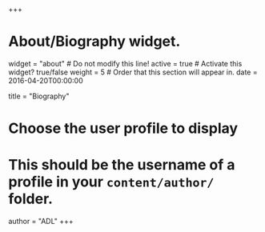 +++
# About/Biography widget.
widget = "about"  # Do not modify this line!
active = true  # Activate this widget? true/false
weight = 5  # Order that this section will appear in.
date = 2016-04-20T00:00:00

title = "Biography"

# Choose the user profile to display
# This should be the username of a profile in your `content/author/` folder.
author = "ADL"
+++
